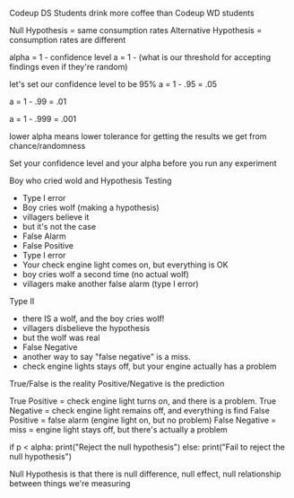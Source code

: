 
Codeup DS Students drink more coffee
than Codeup WD students

Null Hypothesis = same consumption rates
Alternative Hypothesis = consumption rates are different


alpha = 1 - confidence level
a = 1 - (what is our threshold for accepting findings even if they're random)

let's set our confidence level to be 95%
a = 1 - .95 = .05

a = 1 - .99 = .01 

a = 1 - .999 = .001 

lower alpha means lower tolerance for getting the results we get from chance/randomness

Set your confidence level and your alpha before you run any experiment




Boy who cried wold and Hypothesis Testing
- Type I error
- Boy cries wolf (making a hypothesis)
- villagers believe it 
- but it's not the case
- False Alarm
- False Positive
- Type I error
- Your check engine light comes on, but everything is OK
- boy cries wolf a second time (no actual wolf)
- villagers make another false alarm (type I error)

Type II 
- there IS a wolf, and the boy cries wolf!
- villagers disbelieve the hypothesis
- but the wolf was real 
- False Negative
- another way to say "false negative" is a miss.
- check engine lights stays off, but your engine actually has a problem

True/False is the reality
Positive/Negative is the prediction

True Positive = check engine light turns on, and there is a problem.
True Negative = check engine light remains off, and everything is find
False Positive = false alarm (engine light on, but no problem)
False Negative = miss = engine light stays off, but there's actually a problem


if p < alpha:
    print("Reject the null hypothesis")
else:
    print("Fail to reject the null hypothesis")


Null Hypothesis is that there is null difference, null effect, null relationship between things we're measuring
